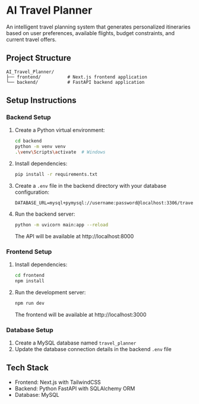 # AI Travel Planner

An intelligent travel planning system that generates personalized itineraries based on user preferences, available flights, budget constraints, and current travel offers.

## Project Structure

```
AI_Travel_Planner/
├── frontend/          # Next.js frontend application
└── backend/           # FastAPI backend application
```

## Setup Instructions

### Backend Setup

1. Create a Python virtual environment:

   ```bash
   cd backend
   python -m venv venv
   .\venv\Scripts\activate  # Windows
   ```

2. Install dependencies:

   ```bash
   pip install -r requirements.txt
   ```

3. Create a `.env` file in the backend directory with your database configuration:

   ```
   DATABASE_URL=mysql+pymysql://username:password@localhost:3306/travel_planner
   ```

4. Run the backend server:
   ```bash
   python -m uvicorn main:app --reload
   ```
   The API will be available at http://localhost:8000

### Frontend Setup

1. Install dependencies:

   ```bash
   cd frontend
   npm install
   ```

2. Run the development server:
   ```bash
   npm run dev
   ```
   The frontend will be available at http://localhost:3000

### Database Setup

1. Create a MySQL database named `travel_planner`
2. Update the database connection details in the backend `.env` file

## Tech Stack

- Frontend: Next.js with TailwindCSS
- Backend: Python FastAPI with SQLAlchemy ORM
- Database: MySQL
